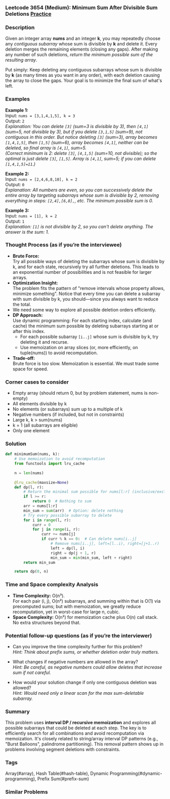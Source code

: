 ### Leetcode 3654 (Medium): Minimum Sum After Divisible Sum Deletions [Practice](https://leetcode.com/problems/minimum-sum-after-divisible-sum-deletions)

### Description  
Given an integer array **nums** and an integer **k**, you may repeatedly choose any *contiguous subarray* whose sum is divisible by **k** and delete it. Every deletion merges the remaining elements (closing any gaps). After making any number of such deletions, *return the minimum possible sum of the resulting array*.

Put simply: Keep deleting any contiguous subarrays whose sum is divisible by **k** (as many times as you want in any order), with each deletion causing the array to close the gaps. Your goal is to minimize the final sum of what's left.

### Examples  

**Example 1:**  
Input: `nums = [3,1,4,1,5], k = 3`  
Output: `2`  
*Explanation: You can delete `[3]` (sum=3 is divisible by 3), then `[4,1]` (sum=5, not divisible by 3), but if you delete `[3,1,5]` (sum=9), not contiguous in this order. But notice deleting `[3]` (sum=3), array becomes `[1,4,1,5]`, then `[1,5]` (sum=6), array becomes `[4,1]`, neither can be deleted, so final array is `[4,1]`, sum=5.*  
*(Correct minimum is 2: delete `[3]`, `[4,1,5]` (sum=10, not divisible); so the optimal is just delete `[3]`, `[1,5]`. Array is `[4,1]`, sum=5; if you can delete `[1,4,1,5]=11`.)*

**Example 2:**  
Input: `nums = [2,4,6,8,10], k = 2`  
Output: `0`  
*Explanation: All numbers are even, so you can successively delete the entire array by targeting subarrays whose sum is divisible by 2, removing everything in steps: `[2,4],[6,8],`, etc. The minimum possible sum is 0.*

**Example 3:**  
Input: `nums = [1], k = 2`  
Output: `1`  
*Explanation: `[1]` is not divisible by 2, so you can't delete anything. The answer is the sum: 1.*

### Thought Process (as if you’re the interviewee)  
- **Brute Force:**  
  Try all possible ways of deleting the subarrays whose sum is divisible by k, and for each state, recursively try all further deletions. This leads to an exponential number of possibilities and is not feasible for larger arrays.
- **Optimization Insight:**  
  The problem fits the pattern of "remove intervals whose property allows, minimize something". Notice that every time you can delete a subarray with sum divisible by k, you should—since you always want to reduce the total.
- We need some way to explore all possible deletion orders efficiently.
- **DP Approach:**  
  Use dynamic programming: For each starting index, calculate (and cache) the minimum sum possible by deleting subarrays starting at or after this index.
  - For each possible subarray `[i..j]` whose sum is divisible by k, try deleting it and recurse.
  - Use memoization on array slices (or, more efficiently, on tuple(nums)) to avoid recomputation.
- **Trade-off:**  
  Brute force is too slow. Memoization is essential. We must trade some space for speed.

### Corner cases to consider  
- Empty array (should return 0, but by problem statement, nums is non-empty)
- All elements divisible by k
- No elements (or subarrays) sum up to a multiple of k
- Negative numbers (if included, but not in constraints)
- Large k, k > sum(nums)
- k = 1 (all subarrays are eligible)
- Only one element

### Solution

```python
def minimumSum(nums, k):
    # Use memoization to avoid recomputation
    from functools import lru_cache
    
    n = len(nums)
    
    @lru_cache(maxsize=None)
    def dp(l, r):
        # Return the minimal sum possible for nums[l:r] (inclusive/exclusive)
        if l >= r:
            return 0  # Nothing to sum
        arr = nums[l:r]
        min_sum = sum(arr)  # Option: delete nothing
        # Try every possible subarray to delete
        for i in range(l, r):
            curr = 0
            for j in range(i, r):
                curr += nums[j]
                if curr % k == 0:  # Can delete nums[i..j]
                    # Remove nums[i..j], left=[l..i), right=[j+1..r)
                    left = dp(l, i)
                    right = dp(j + 1, r)
                    min_sum = min(min_sum, left + right)
        return min_sum

    return dp(0, n)
```

### Time and Space complexity Analysis  

- **Time Complexity:** O(n³).  
  For each pair (i, j), O(n²) subarrays, and summing within that is O(1) via precomputed sums; but with memoization, we greatly reduce recomputation, yet in worst-case for large n, cubic.
- **Space Complexity:** O(n²) for memoization cache plus O(n) call stack. No extra structures beyond that.

### Potential follow-up questions (as if you’re the interviewer)  

- Can you improve the time complexity further for this problem?  
  *Hint: Think about prefix sums, or whether deletion order truly matters.*

- What changes if negative numbers are allowed in the array?  
  *Hint: Be careful, as negative numbers could allow deletes that increase sum if not careful.*

- How would your solution change if only one contiguous deletion was allowed?  
  *Hint: Would need only a linear scan for the max sum-deletable subarray.*

### Summary
This problem uses **interval DP / recursive memoization** and explores all possible subarrays that could be deleted at each step. The key is to efficiently search for all combinations and avoid recomputation via memoization. It's closely related to string/array interval DP patterns (e.g., "Burst Balloons", palindrome partitioning). This removal pattern shows up in problems involving segment deletions with constraints.

### Tags
Array(#array), Hash Table(#hash-table), Dynamic Programming(#dynamic-programming), Prefix Sum(#prefix-sum)

### Similar Problems
